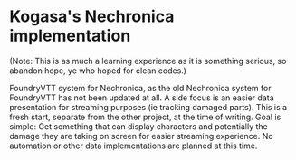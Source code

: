 # Kogasa's Nechronica implementation
(Note: This is as much a learning experience as it is something serious, so abandon hope, ye who hoped for clean codes.)

FoundryVTT system for Nechronica, as the old Nechronica system for FoundryVTT has not been updated at all.
A side focus is an easier data presentation for streaming purposes (ie tracking damaged parts).
This is a fresh start, separate from the other project, at the time of writing.
Goal is simple: Get something that can display characters and potentially the damage they are taking on screen for easier streaming experience.
No automation or other data implementations are planned at this time.
